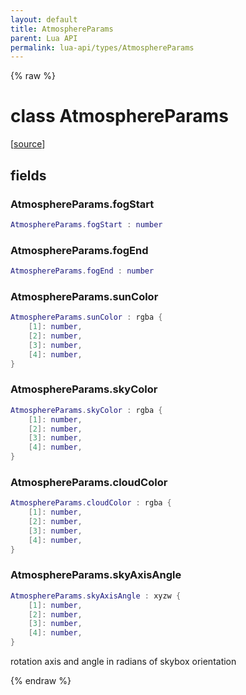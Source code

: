```yaml
---
layout: default
title: AtmosphereParams
parent: Lua API
permalink: lua-api/types/AtmosphereParams
---
```


{% raw %}

# class AtmosphereParams





[<a href="https://github.com/beyond-all-reason/spring/blob/0a561a37ee97c7883fd3f5a4bc995f9a4f6fdea0/rts/Lua/LuaUnsyncedCtrl.cpp#L3859-L3867" target="_blank">source</a>]





## fields


### AtmosphereParams.fogStart

```lua
AtmosphereParams.fogStart : number
```




### AtmosphereParams.fogEnd

```lua
AtmosphereParams.fogEnd : number
```




### AtmosphereParams.sunColor

```lua
AtmosphereParams.sunColor : rgba {
    [1]: number,
    [2]: number,
    [3]: number,
    [4]: number,
}
```




### AtmosphereParams.skyColor

```lua
AtmosphereParams.skyColor : rgba {
    [1]: number,
    [2]: number,
    [3]: number,
    [4]: number,
}
```




### AtmosphereParams.cloudColor

```lua
AtmosphereParams.cloudColor : rgba {
    [1]: number,
    [2]: number,
    [3]: number,
    [4]: number,
}
```




### AtmosphereParams.skyAxisAngle

```lua
AtmosphereParams.skyAxisAngle : xyzw {
    [1]: number,
    [2]: number,
    [3]: number,
    [4]: number,
}
```



rotation axis and angle in radians of skybox orientation




{% endraw %}